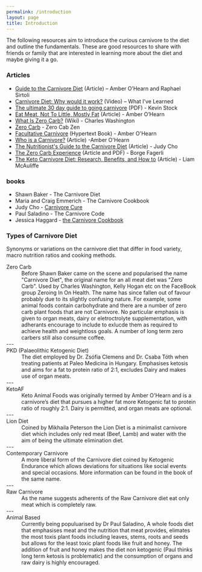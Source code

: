```yaml
---
permalink: /introduction
layout: page
title: Introduction
---
```

The following resources aim to introduce the curious carnivore to the diet and outline the fundamentals. These are good resources to share with friends or family that are interested in learning more about the diet and maybe giving it a go.

### Articles

- [Guide to the Carnivore Diet](https://nutrita.app/guide-to-the-carnivore-diet/) (Article) – Amber O’Hearn and Raphael Sirtoli
- [Carnivore Diet: Why would it work?](https://www.youtube.com/watch?v=isIw2AN_-XU) (Video) – What I’ve Learned
- [The ultimate 30 day guide to going carnivore](https://meat.health/knowledge-base/the-ultimate-30-day-guide-to-going-full-carnivore-2/) (PDF) - Kevin Stock
- [Eat Meat, Not To Little, Mostly Fat](http://www.empiri.ca/p/eat-meat-not-too-little-mostly-fat.html) (Article) - Amber O’Hearn
- [What Is Zero Carb?](https://www.reddit.com/r/zerocarb/wiki/faq) (Wiki) - Charles Washington
- [Zero Carb](https://zerocarbzen.com/zero-carb/) - Zero Cab Zen
- [Facultative Carnivore](https://facultativecarnivore.com/design-flaws/) (Hypertext Book) - Amber O'Hearn
- [Who is a Carnivore?](http://www.empiri.ca/2019/05/who-is-carnivore-problems-of-names.html)  (Article) -Amber O'Hearn
- [The Nutritionist's Guide to the Carnivore Diet](https://nutritionwithjudy.com/nutritionists-guide-to-the-carnivore-diet-a-beginners-guide/)  (Article) - Judy Cho
- [The Zero Carb Experience](https://borgefagerli.com/the-zero-carb-experience/) (Article and PDF) - Borge Fagerli
- [The Keto Carnivore Diet: Research, Benefits, and How to](https://www.doctorkiltz.com/keto-carnivore/) (Article) - Liam McAuliffe

### books
- Shawn Baker - The Carnivore Diet
- Maria and Craig Emmerich - The Carnivore Cookbook
- Judy Cho - [Carnivore Cure](https://carnivorecure.com/)
- Paul Saladino - The Carnivore Code
- Jessica Haggard - [the Carnivore Cookbook](https://www.primaledgehealth.com/the-carnivore-cookbook/)



### Types of Carnivore Diet
Synonyms or variations on the carnivore diet that differ in food variety, macro nutrition ratios and cooking methods.

<dl>
<dt>Zero Carb</dt>
<dd>Before Shawn Baker came on the scene and popularised the name "Carnivore Diet", the original name for an all meat diet was "Zero Carb". Used by Charles Washington, Kelly Hogan etc on the FaceBook group Zeroing In On Health. The name has since fallen out of favour probably due to its slightly confusing nature. For example, some animal foods contain carbohydrate and there are a number of zero carb plant foods that are not Carnivore. No particular emphasis is given to organ meats, dairy or eletroctrolyte supplementation, with adherants encourage to include to exlucde them as required to achieve health and weightloss goals. A number of long term zero carbers still also consume coffee.</dd>
---
<dt>PKD (Palaeolithic Ketogenic Diet)</dt>
<dd>The diet employed by Dr. Zsófia Clemens and Dr. Csaba Tóth when treating patients at Paleo Medicina in Hungary. Emphasises ketosis and aims for a fat to protein ratio of 2:1, excludes Dairy and makes use of organ meats.</dd>
---
<dt>KetoAF</dt>
<dd>Keto Animal Foods was originally termed by Amber O'Hearn and is a carnivore’s diet that pursues a higher fat more Ketogenic fat to protein ratio of roughly 2:1. Dairy is permitted, and organ meats are optional.</dd>
---
<dt>Lion Diet</dt>
<dd>Coined by Mikhaila Peterson the Lion Diet is a minimalist carnivore diet which includes only red meat (Beef, Lamb) and water with the aim of being the ultimate elimination diet.</dd>
---
<dt>Contemporary Carnivore</dt>
<dd>A more liberal form of the Carnivore diet coined by Ketogenic Endurance which allows deviations for situations like social events and special occasions. More information can be found in the book of the same name. </dd>
---
<dt>Raw Carnivore</dt>
<dd>As the name suggests adherents of the Raw Carnivore diet eat only meat which is completely raw.</dd>
---
<dt>Animal Based</dt>
<dd>Currently being populuarised by Dr Paul Saladino, A whole foods diet that emphasises meat and the nutrition that meat provides, elimates the most toxis plant foods including leaves, stems, roots and seeds but allows for the least toxic plant foods like fruit and honey. The addition of fruit and honey makes the diet non ketogenic (Paul thinks long term ketosis is problematic) and the consumption of organs and raw dairy is highly encouraged.</dd>
</dl>